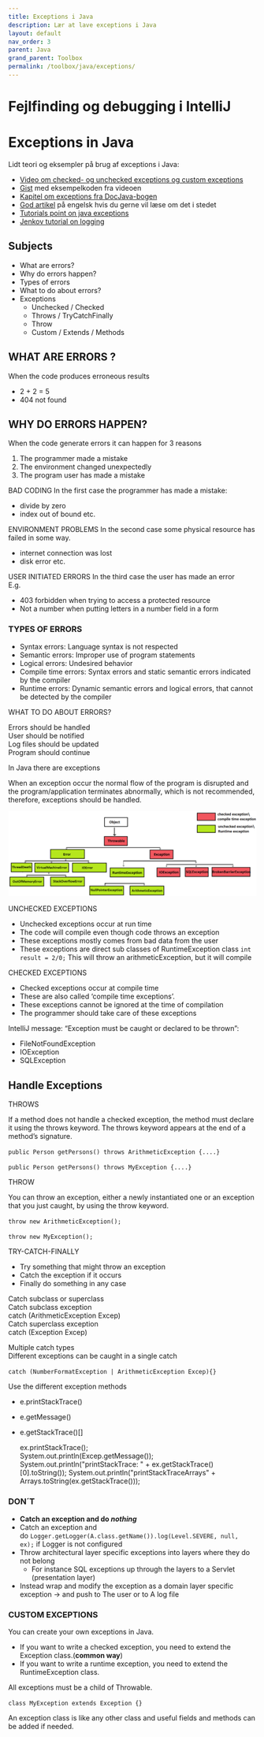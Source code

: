 ```yaml
---
title: Exceptions i Java
description: Lær at lave exceptions i Java
layout: default
nav_order: 3
parent: Java
grand_parent: Toolbox
permalink: /toolbox/java/exceptions/
---
```


# Fejlfinding og debugging i IntelliJ

# Exceptions in Java

Lidt teori og eksempler på brug af exceptions i Java:

* [Video om checked- og unchecked exceptions og custom exceptions](https://cphbusiness.cloud.panopto.eu/Panopto/Pages/Viewer.aspx?id=acb43f3a-51e0-425f-a453-adfd0145ee25)
* [Gist](https://gist.github.com/jonbertelsen/f1257ee0ccc17508047e49990945d35a) med eksempelkoden fra videoen
* [Kapitel om exceptions fra DocJava-bogen](http://www.docjava.dk/java_specielt/exceptionhandling/exceptionhandling.htm)
* [God artikel](https://howtodoinjava.com/java/exception-handling/checked-vs-unchecked-exceptions-in-java/) på engelsk hvis du gerne vil læse om det i stedet
* [Tutorials point on java exceptions](https://www.tutorialspoint.com/java/java_exceptions.htm)
* [Jenkov tutorial on logging](http://tutorials.jenkov.com/java-logging/handlers.html)

## Subjects

* What are errors?
* Why do errors happen?
* Types of errors
* What to do about errors?
* Exceptions
  * Unchecked / Checked
  * Throws / TryCatchFinally
  * Throw
  * Custom / Extends / Methods

## WHAT ARE ERRORS ?

When the code produces erroneous results

* 2 + 2 = 5
* 404 not found

## WHY DO ERRORS HAPPEN?

When the code generate errors it can happen for 3 reasons

1. The programmer made a mistake
2. The environment changed unexpectedly
3. The program user has made a mistake

BAD CODING In the first case the programmer has made a mistake:

* divide by zero
* index out of bound etc.

ENVIRONMENT PROBLEMS In the second case some physical resource has failed in some way.

* internet connection was lost
* disk error etc.

USER INITIATED ERRORS In the third case the user has made an error  
E.g.

* 403 forbidden when trying to access a protected resource
* Not a number when putting letters in a number field in a form

### TYPES OF ERRORS

* Syntax errors: Language syntax is not respected
* Semantic errors: Improper use of program statements
* Logical errors: Undesired behavior
* Compile time errors: Syntax errors and static semantic errors indicated by the compiler
* Runtime errors: Dynamic semantic errors and logical errors, that cannot be detected by the compiler

WHAT TO DO ABOUT ERRORS?

Errors should be handled  
User should be notified  
Log files should be updated  
Program should continue

In Java there are exceptions

When an exception occur the normal flow of the program is disrupted and the program/application terminates abnormally, which is not recommended, therefore, exceptions should be handled.

![throwable](./images/throwable.png)

UNCHECKED EXCEPTIONS

* Unchecked exceptions occur at run time
* The code will compile even though code throws an exception
* These exceptions mostly comes from bad data from the user
* These exceptions are direct sub classes of RuntimeException class `int result = 2/0;` This will throw an arithmeticException, but it will compile

CHECKED EXCEPTIONS

* Checked exceptions occur at compile time
* These are also called ‘compile time exceptions’.
* These exceptions cannot be ignored at the time of compilation
* The programmer should take care of these exceptions

IntelliJ message: “Exception must be caught or declared to be thrown”:

* FileNotFoundException
* IOException
* SQLException

## Handle Exceptions

THROWS  

If a method does not handle a checked exception, the method must declare it using the throws keyword. The throws keyword appears at the end of a method’s signature.

`public Person getPersons() throws ArithmeticException {....}`

`public Person getPersons() throws MyException {....}`

THROW

You can throw an exception, either a newly instantiated one or an exception that you just caught, by using the throw keyword.

`throw new ArithmeticException();`

`throw new MyException();`

TRY-CATCH-FINALLY

* Try something that might throw an exception
* Catch the exception if it occurs
* Finally do something in any case

Catch subclass or superclass  
Catch subclass exception  
catch (ArithmeticException Excep)  
Catch superclass exception  
catch (Exception Excep)

Multiple catch types  
Different exceptions can be caught in a single catch

`catch (NumberFormatException | ArithmeticException Excep){}`

Use the different exception methods

* e.printStackTrace()
* e.getMessage()
* e.getStackTrace()\[\]

    ex.printStackTrace();  
    System.out.println(Excep.getMessage());  
    System.out.println("printStackTrace: " + ex.getStackTrace()[0].toString());
    System.out.println("printStackTraceArrays" + Arrays.toString(ex.getStackTrace()));  

### DON´T

* **Catch an exception and do _nothing_**
* Catch an exception and do `Logger.getLogger(A.class.getName()).log(Level.SEVERE, null, ex);` if Logger is not configured
* Throw architectural layer specific exceptions into layers where they do not belong
  * For instance SQL exceptions up through the layers to a Servlet (presentation layer)
* Instead wrap and modify the exception as a domain layer specific exception -> and push to The user or to A log file

### CUSTOM EXCEPTIONS  

You can create your own exceptions in Java.

* If you want to write a checked exception, you need to extend the Exception class.(**common way**)
* If you want to write a runtime exception, you need to extend the RuntimeException class.

All exceptions must be a child of Throwable.

`class MyException extends Exception {}`

An exception class is like any other class and useful fields and methods can be added if needed.
